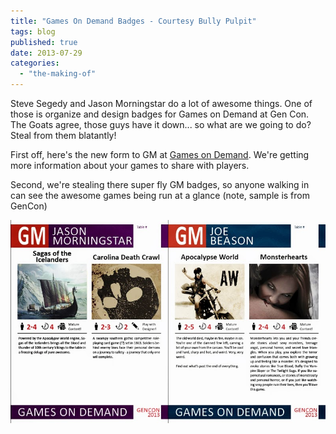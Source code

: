```yaml
---
title: "Games On Demand Badges - Courtesy Bully Pulpit"
tags: blog
published: true
date: 2013-07-29
categories: 
  - "the-making-of"
---
```


Steve Segedy and Jason Morningstar do a lot of awesome things. One of those is organize and design badges for Games on Demand at Gen Con. The Goats agree, those guys have it down... so what are we going to do? Steal from them blatantly!

First off, here's the new form to GM at [Games on Demand](http://www.bigbadcon.com/volunteer/be-a-god/). We're getting more information about your games to share with players.

Second, we're stealing there super fly GM badges, so anyone walking in can see the awesome games being run at a glance (note, sample is from GenCon)

[![god_menu_samples](/images/god_menu_samples.jpg)](http://www.bigbadcon.com/wp-content/uploads/2013/07/god_menu_samples.jpg)
